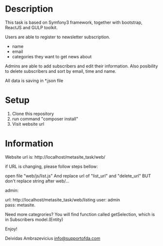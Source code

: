 Description
========================

This task is based on Symfony3 framework, together with bootstrap, ReactJS and GULP toolkit.

Users are able to register to newsletter subscription.
- name
- email
- categories they want to get news about

Admins are able to add subscribers and edit their information.
Also posibility to delete subscribers and sort by email, time and name.

All data is saving in *.json file

Setup
========================

1. Clone this repository
2. run command "composer install"
3. Visit website url


Information
========================

Website url is: http://localhost/metasite_task/web/

if URL is changing, please follow steps bellow:

open file "web/js/list.js"
And replace url of "list_url" and "delete_url" BUT don't replace string after web/...

admin:

url: http://localhost/metasite_task/web/listing
user: admin<br/>
pass: metasite.


Need more categrories?
You will find function called getSelection, which is in Subscribers model.(Entity)

Enjoy!


Deividas Ambrazevicius
info@supportofda.com